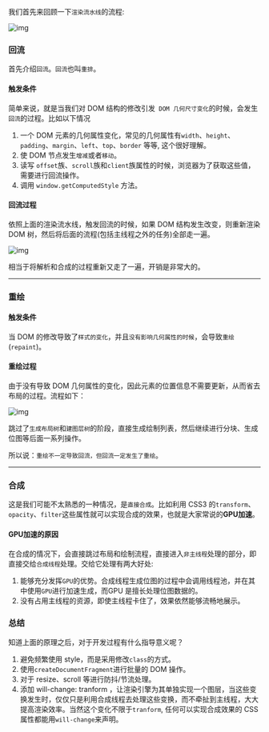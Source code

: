 我们首先来回顾一下`渲染流水线`的流程:

![img](https://p3-juejin.byteimg.com/tos-cn-i-k3u1fbpfcp/180d574684504a4c8da918ad5139c287~tplv-k3u1fbpfcp-zoom-1.image)

### 回流

首先介绍`回流`。`回流`也叫`重排`。

#### 触发条件

简单来说，就是当我们对 DOM 结构的修改引发` DOM 几何尺寸变化`的时候，会发生`回流`的过程。比如以下情况

1. 一个 DOM 元素的几何属性变化，常见的几何属性有`width`、`height`、`padding`、`margin`、`left`、`top`、`border` 等等, 这个很好理解。
2. 使 DOM 节点发生`增减`或者`移动`。
3. 读写 `offset`族、`scroll`族和`client`族属性的时候，浏览器为了获取这些值，需要进行回流操作。
4. 调用 `window.getComputedStyle` 方法。

#### 回流过程

依照上面的渲染流水线，触发回流的时候，如果 DOM 结构发生改变，则重新渲染 DOM 树，然后将后面的流程(包括主线程之外的任务)全部走一遍。

![img](https://p3-juejin.byteimg.com/tos-cn-i-k3u1fbpfcp/6ce7cc5fda4b46a7b778aaa5b35e7fac~tplv-k3u1fbpfcp-zoom-1.image)

相当于将解析和合成的过程重新又走了一遍，开销是非常大的。

----------------

### 重绘

#### 触发条件

当 DOM 的修改导致了`样式的变化`，并且`没有影响几何属性的时候`，会导致`重绘`(`repaint`)。

#### 重绘过程

由于没有导致 DOM 几何属性的变化，因此元素的位置信息不需要更新，从而省去布局的过程。流程如下：

![img](https://p3-juejin.byteimg.com/tos-cn-i-k3u1fbpfcp/9ccb378cd43047c0a1d7d56a175bb0bd~tplv-k3u1fbpfcp-zoom-1.image)

跳过了`生成布局树`和`建图层树`的阶段，直接生成绘制列表，然后继续进行分块、生成位图等后面一系列操作。

所以说：`重绘不一定导致回流，但回流一定发生了重绘`。



-------------



### 合成

这是我们可能不太熟悉的一种情况，是`直接合成`。比如利用 CSS3 的`transform`、`opacity`、`filter`这些属性就可以实现合成的效果，也就是大家常说的**GPU加速**。

#### GPU加速的原因

在合成的情况下，会直接跳过布局和绘制流程，直接进入`非主线程`处理的部分，即直接交给`合成线程`处理。交给它处理有两大好处:

1. 能够充分发挥`GPU`的优势。合成线程生成位图的过程中会调用线程池，并在其中使用`GPU`进行加速生成，而GPU 是擅长处理位图数据的。
2. 没有占用主线程的资源，即使主线程卡住了，效果依然能够流畅地展示。

### 总结

知道上面的原理之后，对于开发过程有什么指导意义呢？

1. 避免频繁使用 style，而是采用修改`class`的方式。
2. 使用`createDocumentFragment`进行批量的 DOM 操作。
3. 对于 resize、scroll 等进行防抖/节流处理。
4. 添加 will-change: tranform ，让渲染引擎为其单独实现一个图层，当这些变换发生时，仅仅只是利用合成线程去处理这些变换，而不牵扯到主线程，大大提高渲染效率。当然这个变化不限于`tranform`, 任何可以实现合成效果的 CSS 属性都能用`will-change`来声明。
